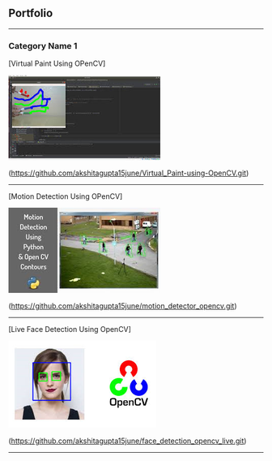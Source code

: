 ## Portfolio

---

### Category Name 1 

[Virtual Paint Using OPenCV]

<img src="images/virt.jpeg?raw=true"/>

(https://github.com/akshitagupta15june/Virtual_Paint-using-OpenCV.git)


---
[Motion Detection Using OPenCV]

<img src="images/motion.jpeg?raw=true"/>

(https://github.com/akshitagupta15june/motion_detector_opencv.git)


---
[Live Face Detection Using OpenCV]

<img src="images/face.jpeg?raw=true"/>

(https://github.com/akshitagupta15june/face_detection_opencv_live.git)


---
